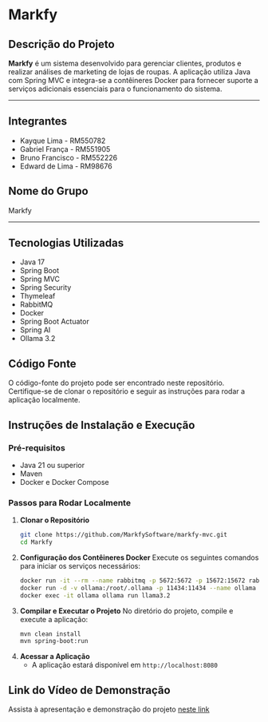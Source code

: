 # Markfy

## Descrição do Projeto
**Markfy** é um sistema desenvolvido para gerenciar clientes, produtos e realizar análises de marketing de lojas de roupas. A aplicação utiliza Java com Spring MVC e integra-se a contêineres Docker para fornecer suporte a serviços adicionais essenciais para o funcionamento do sistema.

---

## Integrantes
- Kayque Lima - RM550782
- Gabriel França - RM551905
- Bruno Francisco - RM552226
- Edward de Lima - RM98676

## Nome do Grupo
Markfy

---

## Tecnologias Utilizadas
- Java 17
- Spring Boot
- Spring MVC
- Spring Security
- Thymeleaf
- RabbitMQ
- Docker
- Spring Boot Actuator
- Spring AI
- Ollama 3.2


## Código Fonte
O código-fonte do projeto pode ser encontrado neste repositório. Certifique-se de clonar o repositório e seguir as instruções para rodar a aplicação localmente.

## Instruções de Instalação e Execução

### Pré-requisitos
- Java 21 ou superior
- Maven
- Docker e Docker Compose

### Passos para Rodar Localmente
1. **Clonar o Repositório**
   ```bash
   git clone https://github.com/MarkfySoftware/markfy-mvc.git
   cd Markfy

2. **Configuração dos Contêineres Docker** Execute os seguintes comandos para iniciar os serviços necessários:
   ```bash
   docker run -it --rm --name rabbitmq -p 5672:5672 -p 15672:15672 rabbitmq:4.0-management
   docker run -d -v ollama:/root/.ollama -p 11434:11434 --name ollama ollama/ollama
   docker exec -it ollama ollama run llama3.2

3. **Compilar e Executar o Projeto** No diretório do projeto, compile e execute a aplicação:
   ```bash
   mvn clean install
   mvn spring-boot:run

4. **Acessar a Aplicação**
   - A aplicação estará disponível em ``http://localhost:8080``

## Link do Vídeo de Demonstração

Assista à apresentação e demonstração do projeto [neste link](https://www.youtube.com/watch?v=hni0FALGMM0)
